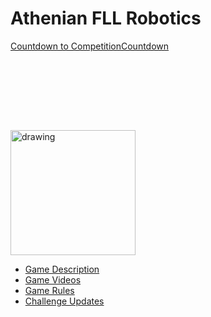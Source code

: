 # Athenian FLL Robotics

<div data-type="countdown" data-id="709391" class="tickcounter" style="width: 100%; position: relative; padding-bottom: 25%"><a href="//www.tickcounter.com/countdown/709391/countdown-to-competition" title="Countdown to Competition">Countdown to Competition</a><a href="//www.tickcounter.com/" title="Countdown">Countdown</a></div><script>(function(d, s, id) { var js, pjs = d.getElementsByTagName(s)[0]; if (d.getElementById(id)) return; js = d.createElement(s); js.id = id; js.src = "//www.tickcounter.com/static/js/loader.js"; pjs.parentNode.insertBefore(js, pjs); }(document, "script", "tickcounter-sdk"));</script>

<img src="https://www.firstinspires.org/sites/default/files/uploads/resource_library/fll/into-orbit/into-orbit-logo.jpg" alt="drawing" width="200"/>

* [Game Description](https://firstinspiresst01.blob.core.windows.net/fll/2019/FIRST-FLL-2018-19-Challenge-Letter.pdf)
* [Game Videos](https://www.youtube.com/playlist?list=PLpaPRqT711tgthX5cNEvayldhsrtBVape)
* [Game Rules](https://firstinspiresst01.blob.core.windows.net/fll/2019/FIRST-FLL-2018-19-ChallengeGuide-Letter.pdf)
* [Challenge Updates](https://firstinspiresst01.blob.core.windows.net/fll/2019/into-orbit-challenge-updates.pdf)